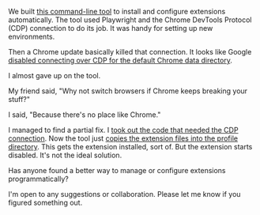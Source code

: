 We built [this command-line tool](https://github.com/8ta4/extension) to install and configure extensions automatically. The tool used Playwright and the Chrome DevTools Protocol (CDP) connection to do its job. It was handy for setting up new environments.

Then a Chrome update basically killed that connection. It looks like Google [disabled connecting over CDP for the default Chrome data directory](https://developer.chrome.com/blog/remote-debugging-port).

I almost gave up on the tool.

My friend said, "Why not switch browsers if Chrome keeps breaking your stuff?"

I said, "Because there's no place like Chrome."

I managed to find a partial fix. I [took out the code that needed the CDP connection](https://github.com/8ta4/extension/blob/a5140b48494443a63189761f6cdfb0266ee2b27b/src/Extension.purs#L27-L67). Now the tool just [copies the extension files into the profile directory](https://github.com/8ta4/extension/blob/a5140b48494443a63189761f6cdfb0266ee2b27b/src/Extension.purs#L69-L86). This gets the extension installed, sort of. But the extension starts disabled. It's not the ideal solution.

Has anyone found a better way to manage or configure extensions programmatically?

I'm open to any suggestions or collaboration. Please let me know if you figured something out.
